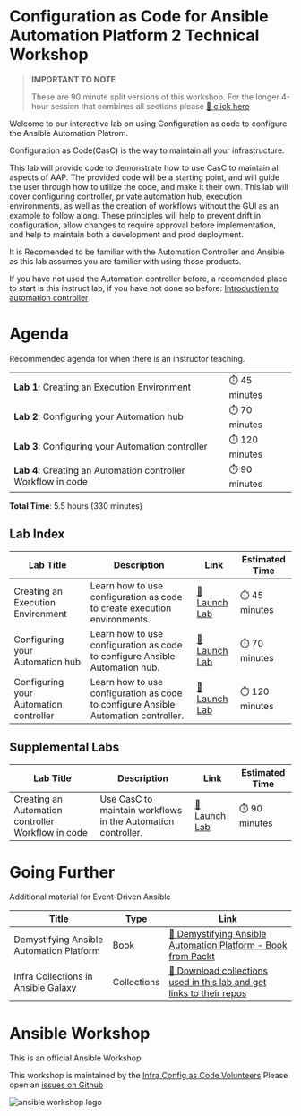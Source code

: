 # Configuration as Code for Ansible Automation Platform 2 Technical Workshop

> **IMPORTANT TO NOTE** 
> 
> These are 90 minute split versions of this workshop.  For the longer 4-hour session that combines all sections please [🔬 click here](aapcasc-4.md)
>


Welcome to our interactive lab on using Configuration as code to configure the Ansible Automation Platrom.

Configuration as Code(CasC) is the way to maintain all your infrastructure.

This lab will provide code to demonstrate how to use CasC to maintain all aspects of AAP. The provided code will be a starting point, and will guide the user through how to utilize the code, and make it their own. This lab will cover configuring controller, private automation hub, execution environments, as well as the creation of workflows without the GUI as an example to follow along. These principles will help to prevent drift in configuration, allow changes to require approval before implementation, and help to maintain both a development and prod deployment.

It is Recomended to be familiar with the Automation Controller and Ansible as this lab assumes you are familier with using those products.

If you have not used the Automation controller before, a recomended place to start is this instruct lab, if you have not done so before:
[Introduction to automation controller](https://developers.redhat.com/content-gateway/link/3884764)

# Agenda

Recommended agenda for when there is an instructor teaching.

<table>
<tbody>
<tr>
<td><b>Lab 1</b>: Creating an Execution Environment</td>
<td>⏱️ 45 minutes</td>
</tr>
<tr>
<td><b>Lab 2</b>: Configuring your Automation hub</td>
<td>⏱️ 70 minutes</td>
</tr>
<tr>
<td><b>Lab 3</b>: Configuring your Automation controller</td>
<td>⏱️ 120 minutes</td>
</tr>
<tr>
<td><b>Lab 4</b>: Creating an Automation controller Workflow in code</td>
<td>⏱️ 90 minutes</td>
</tr>
</tbody>
</table>

**Total Time**: 5.5 hours (330 minutes)

## Lab Index

<table>
<thead>
<tr>
<th>Lab Title</th>
<th>Description</th>
<th>Link</th>
<th>Estimated Time</th>
</tr>
</thead>
<tbody>
<tr>
<td>Creating an Execution Environment</td>
<td>Learn how to use configuration as code to create execution environments.</td>
<td><a target="_new" href="(TBD)">🚀 Launch Lab</a></td>
<td>⏱️ 45 minutes</td>
</tr>
<tr>
<td>Configuring your Automation hub</td>
<td>Learn how to use configuration as code to configure Ansible Automation hub.</td>
<td><a target="_new" href="(TBD)">🚀 Launch Lab</a></td>
<td>⏱️ 70 minutes</td>
</tr>
<tr>
<td>Configuring your Automation controller</td>
<td>Learn how to use configuration as code to configure Ansible Automation controller.</td>
<td><a target="_new" href="(TBD)">🚀 Launch Lab</a></td>
<td>⏱️ 120 minutes</td>
</tr>
</tbody>
</table>

## Supplemental Labs

<table>
<thead>
<tr>
<th>Lab Title</th>
<th>Description</th>
<th>Link</th>
<th>Estimated Time</th>
</tr>
</thead>
<tbody>
<tr>
<td>Creating an Automation controller Workflow in code</td>
<td>Use CasC to maintain workflows in the Automation controller.</td>
<td><a target="_new" href="(TBD)">🚀 Launch Lab</a></td>
<td>⏱️ 90 minutes</td>
</tr>
</tbody>
</table>

# Going Further

Additional material for Event-Driven Ansible

<table>
<thead>
<tr>
<th>Title</th>
<th>Type</th>
<th>Link</th>
</tr>
</thead>
<tbody>
<tr>
<td>Demystifying Ansible Automation Platform</td>
<td>Book</td>
<td><a target="_new" href="https://www.packtpub.com/product/demystifying-ansible-automation-platform/9781803244884">📖 Demystifying Ansible Automation Platform - Book from Packt</a></td>
</tr>
<tr>
<td>Infra Collections in Ansible Galaxy</td>
<td>Collections</td>
<td><a targete="_new" href="https://galaxy.ansible.com/ui/namespaces/infra/">📒 Download collections used in this lab and get links to their repos</a></td>
</tr>
</tbody>
</table>

# Ansible Workshop

This is an official Ansible Workshop

This workshop is maintained by the [Infra Config as Code Volunteers](https://forum.ansible.com/tag/infra-config-as-code)
Please open an [issues on Github](https://github.com/ansible/instruqt/issues/new?title=New+eda+workshop+issue&body=)


![ansible workshop logo](https://github.com/ansible/workshops/blob/devel/images/Ansible-Workshop-Logo.png?raw=true)
